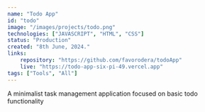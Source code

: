```yaml
---
name: "Todo App"
id: "todo"
image: "/images/projects/todo.png"
technologies: ["JAVASCRIPT", "HTML", "CSS"]
status: "Production"
created: "8th June, 2024."
links:
    repository: "https://github.com/favorodera/todoApp"
    live: "https://todo-app-six-pi-49.vercel.app"
tags: ["Tools", "All"]
---
```


A minimalist task management application focused on basic todo functionality